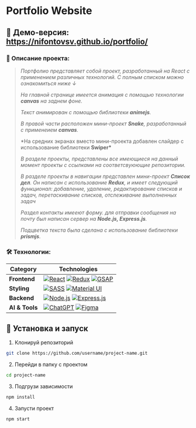 # Portfolio Website

## 🚀 Демо-версия: https://nifontovsv.github.io/portfolio/

### 📌 Описание проекта:

> _Портфолио представляет собой проект, разработанный на React c применением различных технологий. С полным списком можно ознакомиться ниже ↓_
>
> _На главной странице имеется анимация с помощью технологии **canvas** на заднем фоне._
>
> _Текст анимирован с помощью библиотеки **animejs**._
>
> _В правой части расположен мини-проект **Snake**, разработанный с применеием **canvas**._
>
> \*На средних экранах вместо мини-проекта добавлен слайдер с использование библиотеки **Swiper\***
>
> _В разделе проекты, представлены все имеющиеся на данный момент проекты с ссылками на соответсвуюющие репозитории._
>
> _В разделе проекты в навигации представлен мини-проект **Список дел**. Он написан с использование **Redux**, и имеет следующий функционал: добавление, удаление, редактирование списков и задач, перетаскивание списков, отслеживание выполненных задач_
>
> _Раздел контакты имееют форму. для отправки сообщения на почту был написан сервер на **Node.js, Express.js**._
>
> _Подцветка текста была сделана с использование библиотеки **prismjs**._

### 🛠 Технологии:

| **Category**   | **Technologies**                                                                                                                                                                                                                                                                                                                                               |
| -------------- | -------------------------------------------------------------------------------------------------------------------------------------------------------------------------------------------------------------------------------------------------------------------------------------------------------------------------------------------------------------- |
| **Frontend**   | [![React](https://img.shields.io/static/v1?label=&message=React&color=61DAFB&logo=react&logoColor=FFFFFF)](https://react.dev/) [![Redux](https://img.shields.io/badge/redux-%23764ABC?logo=redux)](https://redux.js.org/) [![GSAP](https://img.shields.io/static/v1?label=&message=GSAP&color=88CE02&logo=greensock&logoColor=FFFFFF)](https://greensock.com/) |
| **Styling**    | [![SASS](https://img.shields.io/static/v1?label=&message=SASS&color=CC6699&logo=sass&logoColor=FFFFFF)](https://sass-lang.com/) [![Material UI](https://img.shields.io/static/v1?label=&message=MUI&color=007FFF&logo=mui&logoColor=FFFFFF)](https://mui.com/)                                                                                                 |
| **Backend**    | [![Node.js](https://img.shields.io/static/v1?label=&message=Node.js&color=339933&logo=nodedotjs&logoColor=FFFFFF)](https://nodejs.org/) [![Express.js](https://img.shields.io/static/v1?label=&message=Express.js&color=000000&logo=express&logoColor=FFFFFF)](https://expressjs.com/)                                                                         |
| **AI & Tools** | [![ChatGPT](https://img.shields.io/static/v1?label=&message=ChatGPT&color=00A67E&logo=openai&logoColor=FFFFFF)](https://openai.com/) [![Figma](https://img.shields.io/static/v1?label=&message=Figma&color=F24E1E&logo=figma&logoColor=FFFFFF)](https://www.figma.com/)                                                                                        |

## 📂 Установка и запуск

1. Клонируй репозиторий

```bash
git clone https://github.com/username/project-name.git
```

2. Перейди в папку с проектом

```bash
cd project-name
```

3. Подгрузи зависимости

```bash
npm install
```

4. Запусти проект

```bash
npm start
```
